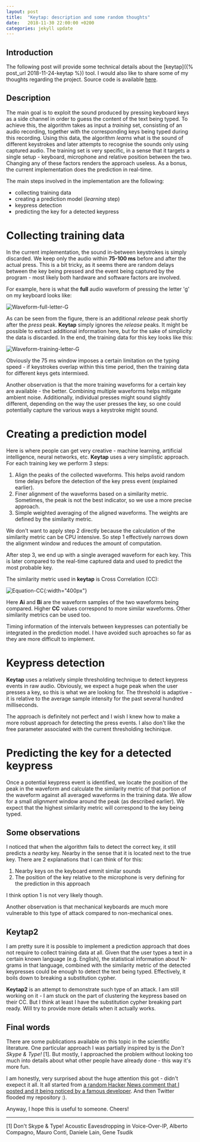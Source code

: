 ```yaml
---
layout: post
title:  "Keytap: description and some random thoughts"
date:   2018-11-30 22:00:00 +0200
categories: jekyll update
---
```


<h2>Introduction</h2>

The following post will provide some technical details about the [keytap]({% post_url 2018-11-24-keytap %}) tool. I
would also like to share some of my thoughts regarding the project. Source code is available
[here](https://github.com/ggerganov/kbd-audio).

<h2>Description</h2>

The main goal is to exploit the sound produced by pressing keyboard keys as a side channel in order to guess the content
of the text being typed. To achieve this, the algorithm takes as input a *training* set, consisting of an audio
recording, together with the corresponding keys being typed during this recording. Using this data, the algorithm
*learns* what is the sound of different keystrokes and later attempts to recognise the sounds only using captured audio.
The training set is very specific, in a sense that it targets a single setup - keyboard, microphone and relative
position between the two. Changing any of these factors renders the approach useless. As a bonus, the current
implementation does the prediction in real-time.

The main steps involved in the implementation are the following:

- collecting training data
- creating a prediction model (*learning* step)
- keypress detection
- predicting the key for a detected keypress

<h1>Collecting training data</h1>

In the current implementation, the sound in-between keystrokes is simply discarded. We keep only the audio within **75-100
ms** before and after the actual press. This is a bit tricky, as it seems there are random delays between the key being pressed and
the event being captured by the program - most likely both hardware and software factors are involved.

For example, here is what the **full** audio waveform of pressing the letter 'g' on my keyboard looks like:

![Waveform-full-letter-G](/assets/keytap/fig1.png)

As can be seen from the figure, there is an additional *release* peak shortly after the *press* peak. **Keytap** simply
ignores the *release* peaks. It might be possible to extract additional information here, but for the sake of simplicity
the data is discarded. In the end, the training data for this key looks like this:

![Waveform-training-letter-G](/assets/keytap/fig2.png)

Obviously the 75 ms window imposes a certain limitation on the typing speed - if keystrokes overlap within this time
period, then the training data for different keys gets intermixed.

Another observation is that the more training waveforms for a certain key are available - the better. Combining multiple
waveforms helps mitigate ambient noise. Additionally, individual presses might sound slightly different, depending on
the way the user presses the key, so one could potentially capture the various ways a keystroke might sound.

<h1>Creating a prediction model</h1>

Here is where people can get very creative - machine learning, artificial intelligence, neural networks, etc. **Keytap**
uses a very simplistic approach. For each training key we perform 3 steps:

1. Align the peaks of the collected waveforms. This helps avoid random time delays before the detection of the key press
   event (explained earlier).
2. Finer alignment of the waveforms based on a similarity metric. Sometimes, the peak is not the best indicator, so we
   use a more precise approach.
3. Simple weighted averaging of the aligned waveforms. The weights are defined by the similarity metric.

We don't want to apply step 2 directly because the calculation of the similarity metric can be CPU intensive. So step 1
effectively narrows down the alignment window and reduces the amount of computation.

After step 3, we end up with a single averaged waveform for each key. This is later compared to the real-time captured
data and used to predict the most probable key.

The similarity metric used in **keytap** is Cross Correlation (CC):

![Equation-CC](/assets/keytap/eq1.png){:width="400px"}

Here **Ai** and **Bi** are the waveform samples of the two waveforms being compared. Higher **CC** values correspond to
more similar waveforms. Other similarity metrics can be used too.

Timing information of the intervals between keypresses can potentially be integrated in the prediction model. I have
avoided such aproaches so far as they are more difficult to implement.

<h1>Keypress detection</h1>

**Keytap** uses a relatively simple thresholding technique to detect keypress events in raw audio. Obviously, we expect
a huge peak when the user presses a key, so this is what we are looking for. The threshold is adaptive - it is relative
to the average sample intensity for the past several hundred milliseconds.

The approach is definitely not perfect and I wish I knew how to make a more robust approach for detecting the press
events. I also don't like the free parameter associated with the current thresholding techinique.

<h1>Predicting the key for a detected keypress</h1>

Once a potential keypress event is identified, we locate the position of the peak in the waveform and calculate the
similarity metric of that portion of the waveform against all averaged waveforms in the training data. We allow for a
small *alignment* window around the peak (as described earlier). We expect that the highest similarity metric will
correspond to the key being typed.

<h2>Some observations</h2>

I noticed that when the algorithm fails to detect the correct key, it still predicts a *nearby* key. Nearby in the sense
that it is located next to the true key. There are 2 explanations that I can think of for this:

1. Nearby keys on the keyboard emmit similar sounds
2. The position of the key relative to the microphone is very defining for the prediction in this approach

I think option 1 is not very likely though.

Another observation is that mechanical keyboards are much more vulnerable to this type of attack compared to
non-mechanical ones.

<h2>Keytap2</h2>

I am pretty sure it is possible to implement a prediction approach that does not require to collect training data at
all. Given that the user types a text in a certain known language (e.g. English), the statistical information about
N-grams in that language, combined with the similarity metric of the detected keypresses could be enough to detect the
text being typed.  Effectively, it boils down to breaking a substitution cypher.

**Keytap2** is an attempt to demonstrate such type of an attack. I am still working on it - I am stuck on the part of
clustering the keypress based on their CC. But I think at least I have the substitution cypher breaking part ready.
Will try to provide more details when it actually works.

<h2>Final words</h2>

There are some publications available on this topic in the scientific literature. One particular approach I was
partially inspired by is the *Don't Skype & Type!* [1]. But mostly, I approached the problem without looking too much
into details about what other people have already done - this way it's more fun.

I am honestly, very surprised about the huge attention this got - didn't exepect it all. It all started from [a random
Hacker News comment that I posted and it being noticed by a famous
developer](https://news.ycombinator.com/item?id=18558528). And then Twitter flooded my repository :).

Anyway, I hope this is useful to someone. Cheers!

---

[1] Don't Skype & Type! Acoustic Eavesdropping in Voice-Over-IP, Alberto Compagno, Mauro Conti, Daniele Lain, Gene Tsudik
